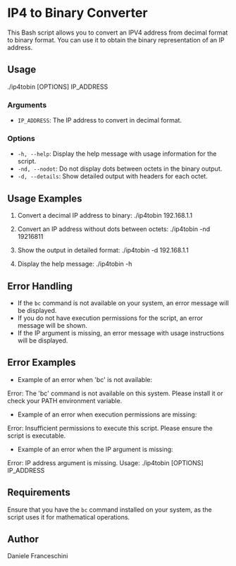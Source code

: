 # IP4 to Binary Converter

This Bash script allows you to convert an IPV4 address from decimal format to binary format. You can use it to obtain the binary representation of an IP address.

## Usage

./ip4tobin [OPTIONS] IP_ADDRESS

### Arguments

- `IP_ADDRESS`: The IP address to convert in decimal format.

### Options

- `-h, --help`: Display the help message with usage information for the script.
- `-nd, --nodot`: Do not display dots between octets in the binary output.
- `-d, --details`: Show detailed output with headers for each octet.

## Usage Examples

1. Convert a decimal IP address to binary:
./ip4tobin 192.168.1.1

2. Convert an IP address without dots between octets:
./ip4tobin -nd 19216811

3. Show the output in detailed format:
./ip4tobin -d 192.168.1.1

4. Display the help message:
./ip4tobin -h

## Error Handling

- If the `bc` command is not available on your system, an error message will be displayed.
- If you do not have execution permissions for the script, an error message will be shown.
- If the IP argument is missing, an error message with usage instructions will be displayed.

## Error Examples

- Example of an error when 'bc' is not available:

Error: The 'bc' command is not available on this system. Please install it or check your PATH environment variable.


- Example of an error when execution permissions are missing:

Error: Insufficient permissions to execute this script. Please ensure the script is executable.


- Example of an error when the IP argument is missing:

Error: IP address argument is missing. Usage: ./ip4tobin [OPTIONS] IP_ADDRESS

## Requirements

Ensure that you have the `bc` command installed on your system, as the script uses it for mathematical operations.

## Author

Daniele Franceschini